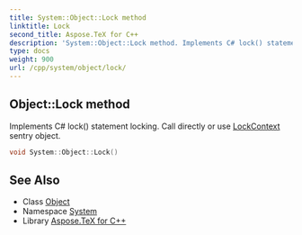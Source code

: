 ```yaml
---
title: System::Object::Lock method
linktitle: Lock
second_title: Aspose.TeX for C++
description: 'System::Object::Lock method. Implements C# lock() statement locking. Call directly or use LockContext sentry object in C++.'
type: docs
weight: 900
url: /cpp/system/object/lock/
---
```

## Object::Lock method


Implements C# lock() statement locking. Call directly or use [LockContext](../../lockcontext/) sentry object.

```cpp
void System::Object::Lock()
```

## See Also

* Class [Object](../)
* Namespace [System](../../)
* Library [Aspose.TeX for C++](../../../)
